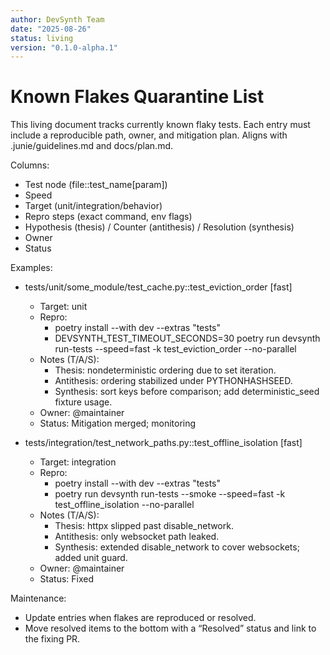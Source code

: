 ```yaml
---
author: DevSynth Team
date: "2025-08-26"
status: living
version: "0.1.0-alpha.1"
---
```

# Known Flakes Quarantine List

This living document tracks currently known flaky tests. Each entry must include a reproducible path, owner, and mitigation plan. Aligns with .junie/guidelines.md and docs/plan.md.

Columns:
- Test node (file::test_name[param])
- Speed
- Target (unit/integration/behavior)
- Repro steps (exact command, env flags)
- Hypothesis (thesis) / Counter (antithesis) / Resolution (synthesis)
- Owner
- Status

Examples:

- tests/unit/some_module/test_cache.py::test_eviction_order [fast]
  - Target: unit
  - Repro:
    - poetry install --with dev --extras "tests"
    - DEVSYNTH_TEST_TIMEOUT_SECONDS=30 poetry run devsynth run-tests --speed=fast -k test_eviction_order --no-parallel
  - Notes (T/A/S):
    - Thesis: nondeterministic ordering due to set iteration.
    - Antithesis: ordering stabilized under PYTHONHASHSEED.
    - Synthesis: sort keys before comparison; add deterministic_seed fixture usage.
  - Owner: @maintainer
  - Status: Mitigation merged; monitoring

- tests/integration/test_network_paths.py::test_offline_isolation [fast]
  - Target: integration
  - Repro:
    - poetry install --with dev --extras "tests"
    - poetry run devsynth run-tests --smoke --speed=fast -k test_offline_isolation --no-parallel
  - Notes (T/A/S):
    - Thesis: httpx slipped past disable_network.
    - Antithesis: only websocket path leaked.
    - Synthesis: extended disable_network to cover websockets; added unit guard.
  - Owner: @maintainer
  - Status: Fixed

Maintenance:
- Update entries when flakes are reproduced or resolved.
- Move resolved items to the bottom with a “Resolved” status and link to the fixing PR.

